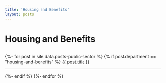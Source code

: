 ```yaml
---
title: 'Housing and Benefits'
layout: posts
---
```


# Housing and Benefits

![]()

{%- for post in site.data.posts-public-sector %}
{% if post.department == "housing-and-benefits" %}
<a href="{{ post.link }}">
{{ post.title }}</a>
<hr />
{%- endif %}
{%- endfor %}